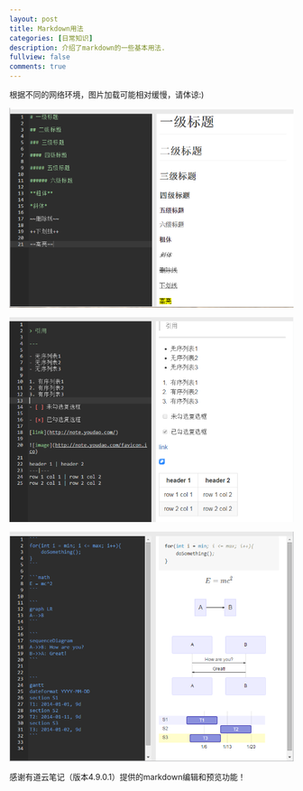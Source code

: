 ```yaml
---
layout: post
title: Markdown用法
categories: [日常知识]
description: 介绍了markdown的一些基本用法.
fullview: false
comments: true
---
```

根据不同的网络环境，图片加载可能相对缓慢，请体谅:)

![image](https://raw.githubusercontent.com/dovenfeng/res/master/pic/20160518/1.png?raw=true)

![image](https://raw.githubusercontent.com/dovenfeng/res/master/pic/20160518/2.png?raw=true)

![image](https://raw.githubusercontent.com/dovenfeng/res/master/pic/20160518/3.png?raw=true)

感谢有道云笔记（版本4.9.0.1）提供的markdown编辑和预览功能！